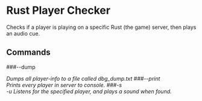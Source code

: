 # Rust Player Checker
Checks if a player is playing on a specific Rust (the game) server, then plays an audio cue.

## Commands
###--dump <address>
  Dumps all player-info to a file called dbg_dump.txt
###--print <address>
  Prints every player in server to console.
###-s <address> -u <steam-username>
  Listens for the specified player, and plays a sound when found.
